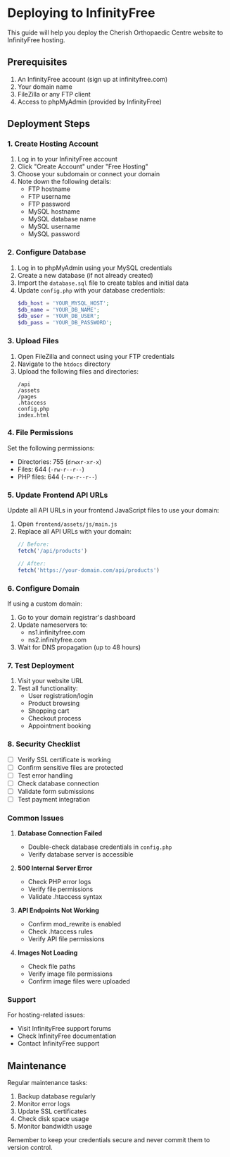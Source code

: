 # Deploying to InfinityFree

This guide will help you deploy the Cherish Orthopaedic Centre website to InfinityFree hosting.

## Prerequisites

1. An InfinityFree account (sign up at infinityfree.com)
2. Your domain name
3. FileZilla or any FTP client
4. Access to phpMyAdmin (provided by InfinityFree)

## Deployment Steps

### 1. Create Hosting Account

1. Log in to your InfinityFree account
2. Click "Create Account" under "Free Hosting"
3. Choose your subdomain or connect your domain
4. Note down the following details:
   - FTP hostname
   - FTP username
   - FTP password
   - MySQL hostname
   - MySQL database name
   - MySQL username
   - MySQL password

### 2. Configure Database

1. Log in to phpMyAdmin using your MySQL credentials
2. Create a new database (if not already created)
3. Import the `database.sql` file to create tables and initial data
4. Update `config.php` with your database credentials:
   ```php
   $db_host = 'YOUR_MYSQL_HOST';
   $db_name = 'YOUR_DB_NAME';
   $db_user = 'YOUR_DB_USER';
   $db_pass = 'YOUR_DB_PASSWORD';
   ```

### 3. Upload Files

1. Open FileZilla and connect using your FTP credentials
2. Navigate to the `htdocs` directory
3. Upload the following files and directories:
   ```
   /api
   /assets
   /pages
   .htaccess
   config.php
   index.html
   ```

### 4. File Permissions

Set the following permissions:
- Directories: 755 (`drwxr-xr-x`)
- Files: 644 (`-rw-r--r--`)
- PHP files: 644 (`-rw-r--r--`)

### 5. Update Frontend API URLs

Update all API URLs in your frontend JavaScript files to use your domain:

1. Open `frontend/assets/js/main.js`
2. Replace all API URLs with your domain:
   ```javascript
   // Before:
   fetch('/api/products')
   
   // After:
   fetch('https://your-domain.com/api/products')
   ```

### 6. Configure Domain

If using a custom domain:

1. Go to your domain registrar's dashboard
2. Update nameservers to:
   - ns1.infinityfree.com
   - ns2.infinityfree.com
3. Wait for DNS propagation (up to 48 hours)

### 7. Test Deployment

1. Visit your website URL
2. Test all functionality:
   - User registration/login
   - Product browsing
   - Shopping cart
   - Checkout process
   - Appointment booking

### 8. Security Checklist

- [ ] Verify SSL certificate is working
- [ ] Confirm sensitive files are protected
- [ ] Test error handling
- [ ] Check database connection
- [ ] Validate form submissions
- [ ] Test payment integration

### Common Issues

1. **Database Connection Failed**
   - Double-check database credentials in `config.php`
   - Verify database server is accessible

2. **500 Internal Server Error**
   - Check PHP error logs
   - Verify file permissions
   - Validate .htaccess syntax

3. **API Endpoints Not Working**
   - Confirm mod_rewrite is enabled
   - Check .htaccess rules
   - Verify API file permissions

4. **Images Not Loading**
   - Check file paths
   - Verify image file permissions
   - Confirm image files were uploaded

### Support

For hosting-related issues:
- Visit InfinityFree support forums
- Check InfinityFree documentation
- Contact InfinityFree support

## Maintenance

Regular maintenance tasks:
1. Backup database regularly
2. Monitor error logs
3. Update SSL certificates
4. Check disk space usage
5. Monitor bandwidth usage

Remember to keep your credentials secure and never commit them to version control.
